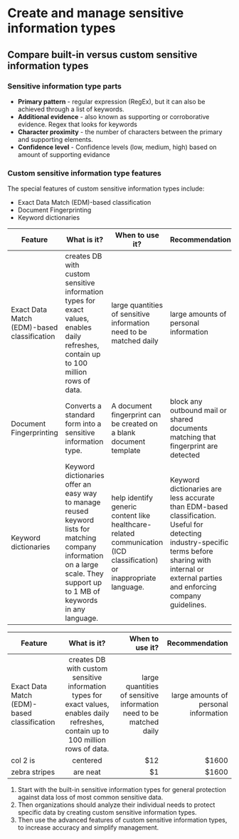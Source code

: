 # Create and manage sensitive information types 
## Compare built-in versus custom sensitive information types
### Sensitive information type parts
* **Primary pattern** - regular expression (RegEx), but it can also be achieved through a list of keywords.
* **Additional evidence** - also known as supporting or corroborative evidence. Regex that looks for keywords
* **Character proximity** - the number of characters between the primary and supporting elements.
* **Confidence level** - Confidence levels (low, medium, high) based on amount of supporting evidance
### Custom sensitive information type features
The special features of custom sensitive information types include:
* Exact Data Match (EDM)-based classification
* Document Fingerprinting
* Keyword dictionaries
  
| Feature    | What is it?	 |When to use it?	|Recommendation|
| -------- | ------- |------- |------- |
| Exact Data Match (EDM)-based classification	  | creates DB with custom sensitive information types for exact values, enables daily refreshes, contain up to 100 million rows of data.|large quantities of sensitive information need to be matched daily| large amounts of personal information
| Document Fingerprinting	 | Converts a standard form into a sensitive information type. |A document fingerprint can be created on a blank document template|block any outbound mail or shared documents matching that fingerprint are detected|
| Keyword dictionaries	    | Keyword dictionaries offer an easy way to manage reused keyword lists for matching company information on a large scale. They support up to 1 MB of keywords in any language.  |  help identify generic content like healthcare-related communication (ICD classification) or inappropriate language.|Keyword dictionaries are less accurate than EDM-based classification. Useful for detecting industry-specific terms before sharing with internal or external parties and enforcing company guidelines.|

| Feature        | What is it?           | When to use it?	  |Recommendation  |
| ------------- |:-------------:| -----:| -----:|
| Exact Data Match (EDM)-based classification     |  creates DB with custom sensitive information types for exact values, enables daily refreshes, contain up to 100 million rows of data. | large quantities of sensitive information need to be matched daily | large amounts of personal information |
| col 2 is      | centered      |   $12 | $1600 |
| zebra stripes | are neat      |    $1 | $1600 |

1. Start with the built-in sensitive information types for general protection against data loss of most common sensitive data.
2. Then organizations should analyze their individual needs to protect specific data by creating custom sensitive information types.
3. Then use the advanced features of custom sensitive information types, to increase accuracy and simplify management.
